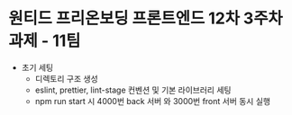# 원티드 프리온보딩 프론트엔드 12차 3주차 과제 - 11팀

-   초기 세팅
    -   디렉토리 구조 생성
    -   eslint, prettier, lint-stage 컨벤션 및 기본 라이브러리 세팅
    -   npm run start 시 4000번 back 서버 와 3000번 front 서버 동시 실행
